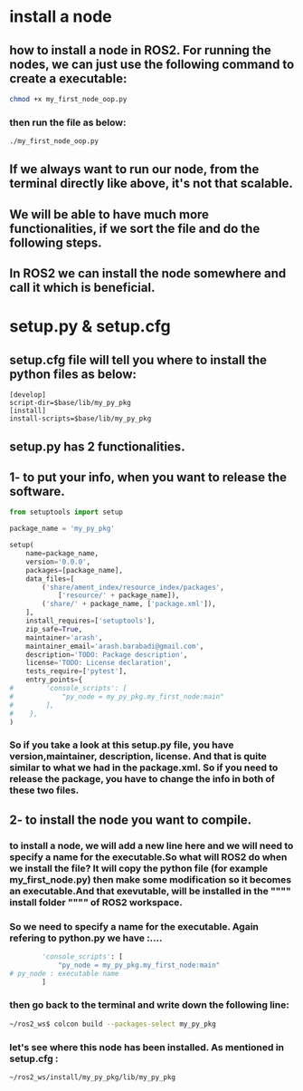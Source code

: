 # install a node
## how to install a node in ROS2. For running the nodes, we can just use the following command to create a executable:
```bash
chmod +x my_first_node_oop.py
```
### then run the file as below:
```bash
./my_first_node_oop.py
```
## If we always want to run our node, from the terminal directly like above, it's not that scalable.
## We will be able to have much more functionalities, if we sort the file and do the following steps. 

## In ROS2 we can install the node somewhere and call it which is beneficial.
# setup.py & setup.cfg
## setup.cfg file will tell you where to install the python files as below:
```text
[develop]
script-dir=$base/lib/my_py_pkg
[install]
install-scripts=$base/lib/my_py_pkg
```
## setup.py has 2 functionalities.
## 1- to put your info, when you want to release the software.
```python
from setuptools import setup

package_name = 'my_py_pkg'

setup(
    name=package_name,
    version='0.0.0',
    packages=[package_name],
    data_files=[
        ('share/ament_index/resource_index/packages',
            ['resource/' + package_name]),
        ('share/' + package_name, ['package.xml']),
    ],
    install_requires=['setuptools'],
    zip_safe=True,
    maintainer='arash',
    maintainer_email='arash.barabadi@gmail.com',
    description='TODO: Package description',
    license='TODO: License declaration',
    tests_require=['pytest'],
    entry_points={
#        'console_scripts': [
#            "py_node = my_py_pkg.my_first_node:main"
#        ],
#    },
)
```
### So if you take a look at this setup.py file, you have version,maintainer, description, license. And that is quite similar to what we had in the package.xml. So if you need to release the package, you have to change the info in both of these two files.

## 2- to install the node you want to compile.
### to install a node, we will add a new line here and we will need to specify a name for the executable.So what will ROS2 do when we install the file? It will copy the python file (for example my_first_node.py) then make some modification so it becomes an executable.And that exevutable, will be installed in the """" install folder """" of ROS2 workspace. 
### So we need to specify a name for the executable. Again refering to python.py we have :....
```python
        'console_scripts': [
            "py_node = my_py_pkg.my_first_node:main"
# py_node : executable name
        ]
```
### then go back to the terminal and write down the following line:
```bash
~/ros2_ws$ colcon build --packages-select my_py_pkg
```
### let's see where this node has been installed. As mentioned in setup.cfg :
```bash
~/ros2_ws/install/my_py_pkg/lib/my_py_pkg
```
